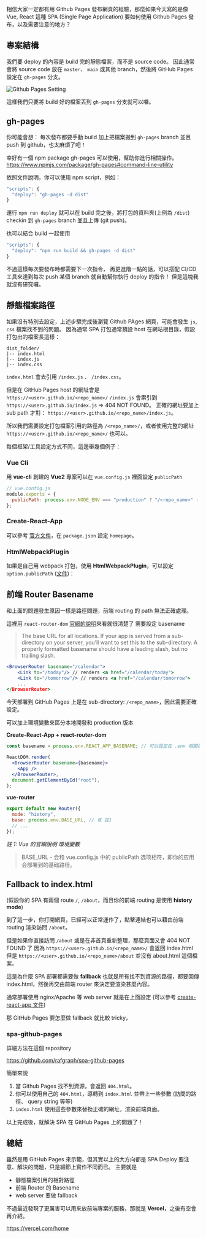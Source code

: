 相信大家一定都有用 Github Pages 發布網頁的經驗，那麼如果今天寫的是像 Vue, React 這種 SPA (Single Page Application) 要如何使用 Github Pages 發布，以及需要注意的地方？

## 專案結構

我們要 deploy 的內容是 build 完的靜態檔案，而不是 source code。
因此通常會將 source code 放在 `master`、 `main` 或其他 branch，然後將 GitHub Pages 設定在 `gh-pages` 分支。

![Github Pages Setting](https://i.imgur.com/JZX0VE3.jpg)

這樣我們只要將 build 好的檔案丟到 `gh-pages` 分支就可以囉。

## gh-pages

你可能會想：
每次發布都要手動 build 加上把檔案搬到 `gh-pages` branch 並且 push 到 github，也太麻煩了吧！

幸好有一個 npm package gh-pages 可以使用，幫助你進行相關操作。
https://www.npmjs.com/package/gh-pages#command-line-utility

依照文件說明，你可以使用 npm script，例如：

```javascript
"scripts": {
  "deploy": "gh-pages -d dist"
}
```

運行 `npm run deploy` 就可以在 build 完之後，將打包的資料夾(上例為 `/dist`) checkin 到 `gh-pages` branch 並且上傳 (git push)。

也可以結合 build 一起使用

```javascript
"scripts": {
  "deploy": "npm run build && gh-pages -d dist"
}
```

不過這樣每次要發布時都需要下一次指令，
再更進階一點的話，可以搭配 CI/CD 工具來達到每次 push 某個 branch 就自動幫你執行 deploy 的指令！
但是這塊我就沒有研究囉。

## 靜態檔案路徑

如果沒有特別去設定，上述步驟完成後瀏覽 Github PAges 網頁，可能會發生 `js`, `css` 檔案找不到的問題。
因為通常 SPA 打包通常預設 host 在網站根目錄，假設打包出的檔案長這樣：

```tree
dist_folder/
|-- index.html
|-- index.js
|-- index.css
```

`index.html` 會去引用 `/index.js` 、 `/index.css`。

但是在 GitHub Pages host 的網址會是 `https://<user>.github.io/<repo_name>/`
`/index.js` 會索引到 `https://<user>.github.io/index.js` => 404 NOT FOUND。
正確的網址要加上 sub path 才對： `https://<user>.github.io/<repo_name>/index.js`。

所以我們需要設定打包檔案引用的路徑為 `/<repo_name>/`，或者使用完整的網址 `https://<user>.github.io/<repo_name>/` 也可以。

每個框架/工具設定方式不同，這邊舉幾個例子：

### Vue Cli

用 **vue-cli** 創建的 **Vue2** 專案可以在 `vue.config.js` 裡面設定 `publicPath`

```javascript
// vue.config.js
module.exports = {
  publicPath: process.env.NODE_ENV === "production" ? "/<repo_name>" : "/",
};
```

### Create-React-App

可以參考 [官方文件](https://create-react-app.dev/docs/deployment/#github-pages)，在 `package.json` 設定 `homepage`。

### HtmlWebpackPlugin

如果是自己用 webpack 打包，使用 **HtmlWebpackPlugin**，可以設定 `option.publicPath` ([文件](https://github.com/jantimon/html-webpack-plugin#options))：

## 前端 Router Basename

和上面的問題發生原因一樣是路徑問題，前端 routing 的 path 無法正確處理。

這裡用 `react-router-dom` [官網的說明](https://reactrouter.com/web/api/BrowserRouter/basename-string)來看就很清楚了
需要設定 basename

> The base URL for all locations. If your app is served from a sub-directory on your server, you’ll want to set this to the sub-directory. A properly formatted basename should have a leading slash, but no trailing slash.

```jsx
<BrowserRouter basename="/calendar">
    <Link to="/today"/> // renders <a href="/calendar/today">
    <Link to="/tomorrow"/> // renders <a href="/calendar/tomorrow">
    ...
</BrowserRouter>
```

今天部署到 GitHub Pages 上是在 sub-directory: `/<repo_name>`，因此需要正確設定。

可以加上環境變數來區分本地開發和 production 版本

**Create-React-App + react-router-dom**

```jsx
const basename = process.env.REACT_APP_BASENAME; // 可以設定在 .env 相關檔案

ReactDOM.render(
  <BrowserRouter basename={basename}>
    <App />
  </BrowserRouter>,
  document.getElementById("root"),
);
```

**vue-router**

```javascript
export default new Router({
  mode: "history",
  base: process.env.BASE_URL, // 見 註1
  // ...
});
```

_註 1: Vue 的官網說明 環境變數_

> BASE_URL - 会和 vue.config.js 中的 publicPath 选项相符，即你的应用会部署到的基础路径。

## Fallback to index.html

(假設你的 SPA 有兩個 route `/`, `/about`，而且你的前端 routing 是使用 **history mode**)

到了這一步，你打開網頁，已經可以正常運作了，點擊連結也可以藉由前端 routing 渲染訪問 `/about`。

但是如果你直接訪問 `/about` 或是在非首頁重新整理，那麼頁面又會 404 NOT FOUND 了
因為 `https://<user>.github.io/<repo_name>/` 會返回 index.html
但是 `https://<user>.github.io/<repo_name>/about` 並沒有 about.html 這個檔案。

這是為什麼 SPA 部署都需要做 **fallback**
也就是所有找不到資源的路徑，都要回傳 index.html，然後再交由前端 router 來決定要渲染甚麼內容。

通常部署使用 nginx/Apache 等 web server 就是在上面設定 (可以參考 [create-react-app 文件](https://create-react-app.dev/docs/deployment/#serving-apps-with-client-side-routing))

那 GitHub Pages 要怎麼做 fallback 就比較 tricky，

### spa-github-pages

詳細方法在這個 repository

https://github.com/rafgraph/spa-github-pages

簡單來說

1. 當 Github Pages 找不到資源，會返回 `404.html`。
2. 你可以使用自己的 `404.html`，導轉到 `index.html` 並帶上一些參數 (訪問的路徑、 query string 等等)
3. `index.html` 使用這些參數來替換正確的網址，渲染前端頁面。

以上完成後，就解決 SPA 在 GitHub Pages 上的問題了！

## 總結

雖然是用 GitHub Pages 來示範，但其實以上的大方向都是 SPA Deploy 要注意、解決的問題，只是細節上實作不同而已。
主要就是

- 靜態檔案引用的相對路徑
- 前端 Router 的 Basename
- web server 要做 fallback

不過最近發現了更厲害可以用來放前端專案的服務，那就是 **Vercel**，之後有空會再介紹。

https://vercel.com/home
